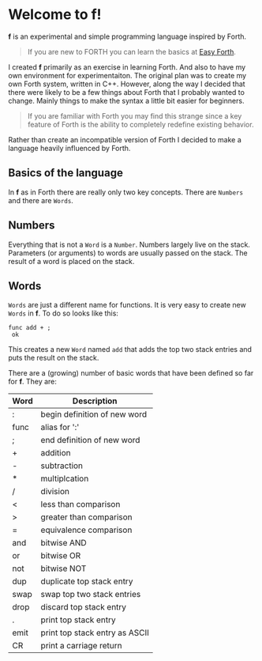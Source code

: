 # Welcome to f!
**f** is an experimental and simple programming language inspired by Forth.

> If you are new to FORTH you can learn the basics at 
> [Easy Forth](https://skilldrick.github.io/easyforth/).

I created **f** primarily as an exercise in learning Forth. And also to have 
my own environment for experimentaiton. The original plan was to create my 
own Forth system, written in C++. However, along the way I decided that there 
were likely to be a few things about Forth that I probably wanted to change. 
Mainly things to make the syntax a little bit easier for beginners.

> If you are familiar with Forth you may find this strange since a key feature 
> of Forth is the ability to completely redefine existing behavior.

Rather than create an incompatible version of Forth I decided to make a language
heavily influenced by Forth.

## Basics of the language

In **f** as in Forth there are really only two key concepts. There are `Numbers` 
and there are `Words`.

## Numbers

Everything that is not a `Word` is a `Number`. Numbers largely live on the stack. 
Parameters (or arguments) to words are usually passed on the stack. The result of 
a word is placed on the stack.

## Words

`Words` are just a different name for functions. It is very easy to create new 
`Words` in **f**. To do so looks like this:

```Forth
func add + ;
 ok
```

This creates a new `Word` named `add` that adds the top two stack entries and
puts the result on the stack.

There are a (growing) number of basic words that have been defined so far for **f**. 
They are:

Word | Description
---- | -----------
: | begin definition of new word
func | alias for ':'
; | end definition of new word
+ | addition
- | subtraction
* | multiplcation
/ | division
< | less than comparison
> | greater than comparison
= | equivalence comparison
and | bitwise AND
or | bitwise OR
not | bitwise NOT
dup | duplicate top stack entry
swap | swap top two stack entries
drop | discard top stack entry
. | print top stack entry
emit | print top stack entry as ASCII
CR | print a carriage return
